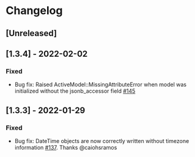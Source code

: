 # Changelog
## [Unreleased]

## [1.3.4] - 2022-02-02
### Fixed

- Bug fix: Raised ActiveModel::MissingAttributeError when model was initialized without the jsonb_accessor field [#145](https://github.com/madeintandem/jsonb_accessor/issues/145)

## [1.3.3] - 2022-01-29
### Fixed

- Bug fix: DateTime objects are now correctly written without timezone
information [#137](https://github.com/madeintandem/jsonb_accessor/pull/137).
Thanks @caiohsramos
